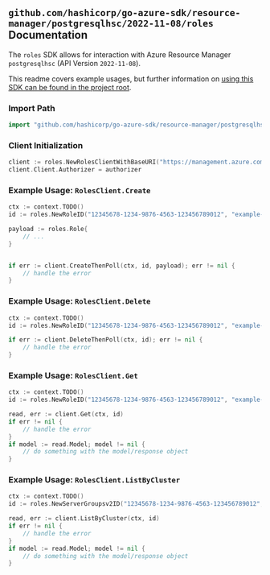 
## `github.com/hashicorp/go-azure-sdk/resource-manager/postgresqlhsc/2022-11-08/roles` Documentation

The `roles` SDK allows for interaction with Azure Resource Manager `postgresqlhsc` (API Version `2022-11-08`).

This readme covers example usages, but further information on [using this SDK can be found in the project root](https://github.com/hashicorp/go-azure-sdk/tree/main/docs).

### Import Path

```go
import "github.com/hashicorp/go-azure-sdk/resource-manager/postgresqlhsc/2022-11-08/roles"
```


### Client Initialization

```go
client := roles.NewRolesClientWithBaseURI("https://management.azure.com")
client.Client.Authorizer = authorizer
```


### Example Usage: `RolesClient.Create`

```go
ctx := context.TODO()
id := roles.NewRoleID("12345678-1234-9876-4563-123456789012", "example-resource-group", "serverGroupsv2Name", "roleName")

payload := roles.Role{
	// ...
}


if err := client.CreateThenPoll(ctx, id, payload); err != nil {
	// handle the error
}
```


### Example Usage: `RolesClient.Delete`

```go
ctx := context.TODO()
id := roles.NewRoleID("12345678-1234-9876-4563-123456789012", "example-resource-group", "serverGroupsv2Name", "roleName")

if err := client.DeleteThenPoll(ctx, id); err != nil {
	// handle the error
}
```


### Example Usage: `RolesClient.Get`

```go
ctx := context.TODO()
id := roles.NewRoleID("12345678-1234-9876-4563-123456789012", "example-resource-group", "serverGroupsv2Name", "roleName")

read, err := client.Get(ctx, id)
if err != nil {
	// handle the error
}
if model := read.Model; model != nil {
	// do something with the model/response object
}
```


### Example Usage: `RolesClient.ListByCluster`

```go
ctx := context.TODO()
id := roles.NewServerGroupsv2ID("12345678-1234-9876-4563-123456789012", "example-resource-group", "serverGroupsv2Name")

read, err := client.ListByCluster(ctx, id)
if err != nil {
	// handle the error
}
if model := read.Model; model != nil {
	// do something with the model/response object
}
```
